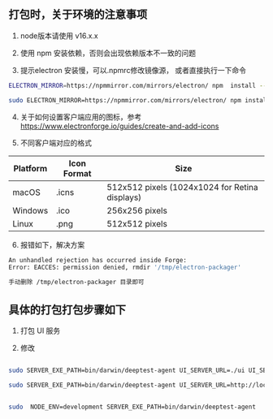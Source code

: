 
## 打包时，关于环境的注意事项

1. node版本请使用 v16.x.x

2. 使用 npm 安装依赖，否则会出现依赖版本不一致的问题

3. 提示electron 安装慢，可以.npmrc修改镜像源， 或者直接执行一下命令

```bash
ELECTRON_MIRROR=https://npmmirror.com/mirrors/electron/ npm  install --registry=https://registry.npmmirror.com

sudo ELECTRON_MIRROR=https://npmmirror.com/mirrors/electron/ npm install electron -g --unsafe-perm=true --allow-root
```

4. 关于如何设置客户端应用的图标，参考
   https://www.electronforge.io/guides/create-and-add-icons

5. 不同客户端对应的格式

| Platform | Icon Format | Size           |
|----------|-------------|----------------|
| macOS    | .icns       | 512x512 pixels  (1024x1024 for Retina displays) |
| Windows  | .ico        | 256x256 pixels               |
| Linux    | .png        |      512x512 pixels          |


6. 报错如下，解决方案

```bash
An unhandled rejection has occurred inside Forge:
Error: EACCES: permission denied, rmdir '/tmp/electron-packager'

手动删除 /tmp/electron-packager 目录即可
```



## 具体的打包打包步骤如下

1. 打包 UI 服务

2. 修改 


```bash

sudo SERVER_EXE_PATH=bin/darwin/deeptest-agent UI_SERVER_URL=./ui UI_SERVER_PORT=8000 yarn start

sudo SERVER_EXE_PATH=bin/darwin/deeptest-agent UI_SERVER_URL=http://localhost:5173/  UI_SERVER_PORT=8000 yarn start


sudo  NODE_ENV=development SERVER_EXE_PATH=bin/darwin/deeptest-agent    UI_SERVER_PORT=8000 yarn start


```



